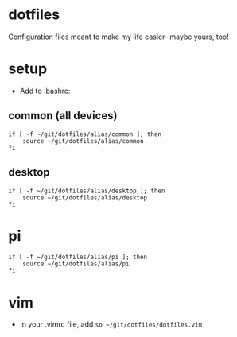 # dotfiles

Configuration files meant to make my life easier- maybe yours, too!

# setup

- Add to .bashrc:

## common (all devices)

```
if [ -f ~/git/dotfiles/alias/common ]; then
    source ~/git/dotfiles/alias/common
fi
```

## desktop

```
if [ -f ~/git/dotfiles/alias/desktop ]; then
    source ~/git/dotfiles/alias/desktop
fi
```

# pi

```
if [ -f ~/git/dotfiles/alias/pi ]; then
    source ~/git/dotfiles/alias/pi
fi
```

# vim

- In your .vimrc file, add `so ~/git/dotfiles/dotfiles.vim`
